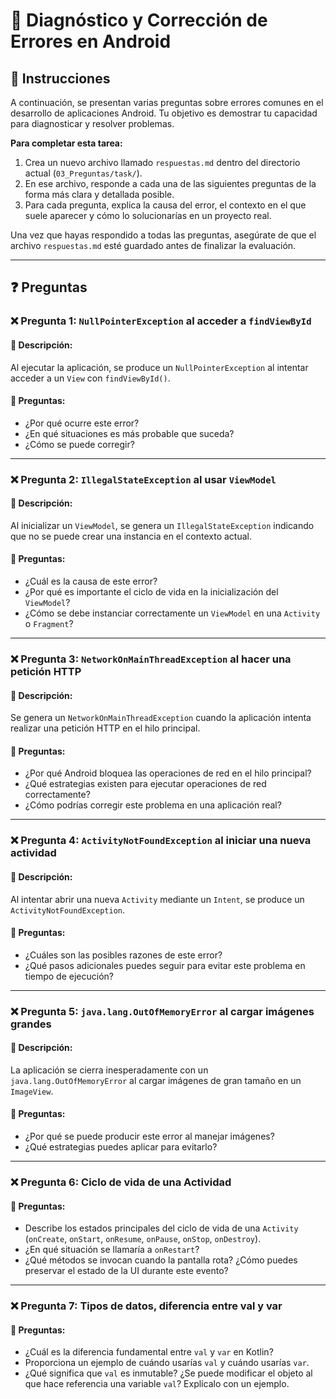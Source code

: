 # 🧠 Diagnóstico y Corrección de Errores en Android

## 📝 Instrucciones

A continuación, se presentan varias preguntas sobre errores comunes en el desarrollo de aplicaciones Android. Tu objetivo es demostrar tu capacidad para diagnosticar y resolver problemas.

**Para completar esta tarea:**

1.  Crea un nuevo archivo llamado `respuestas.md` dentro del directorio actual (`03_Preguntas/task/`).
2.  En ese archivo, responde a cada una de las siguientes preguntas de la forma más clara y detallada posible.
3.  Para cada pregunta, explica la causa del error, el contexto en el que suele aparecer y cómo lo solucionarías en un proyecto real.

Una vez que hayas respondido a todas las preguntas, asegúrate de que el archivo `respuestas.md` esté guardado antes de finalizar la evaluación.

---

## ❓ Preguntas

### ❌ Pregunta 1: `NullPointerException` al acceder a `findViewById`
#### 🔹 **Descripción:**
Al ejecutar la aplicación, se produce un `NullPointerException` al intentar acceder a un `View` con `findViewById()`.
#### 🔹 **Preguntas:**
- ¿Por qué ocurre este error?
- ¿En qué situaciones es más probable que suceda?
- ¿Cómo se puede corregir?

---

### ❌ Pregunta 2: `IllegalStateException` al usar `ViewModel`
#### 🔹 **Descripción:**
Al inicializar un `ViewModel`, se genera un `IllegalStateException` indicando que no se puede crear una instancia en el contexto actual.
#### 🔹 **Preguntas:**
- ¿Cuál es la causa de este error?
- ¿Por qué es importante el ciclo de vida en la inicialización del `ViewModel`?
- ¿Cómo se debe instanciar correctamente un `ViewModel` en una `Activity` o `Fragment`?

---

### ❌ Pregunta 3: `NetworkOnMainThreadException` al hacer una petición HTTP
#### 🔹 **Descripción:**
Se genera un `NetworkOnMainThreadException` cuando la aplicación intenta realizar una petición HTTP en el hilo principal.
#### 🔹 **Preguntas:**
- ¿Por qué Android bloquea las operaciones de red en el hilo principal?
- ¿Qué estrategias existen para ejecutar operaciones de red correctamente?
- ¿Cómo podrías corregir este problema en una aplicación real?

---

### ❌ Pregunta 4: `ActivityNotFoundException` al iniciar una nueva actividad
#### 🔹 **Descripción:**
Al intentar abrir una nueva `Activity` mediante un `Intent`, se produce un `ActivityNotFoundException`.
#### 🔹 **Preguntas:**
- ¿Cuáles son las posibles razones de este error?
- ¿Qué pasos adicionales puedes seguir para evitar este problema en tiempo de ejecución?

---

### ❌ Pregunta 5: `java.lang.OutOfMemoryError` al cargar imágenes grandes
#### 🔹 **Descripción:**
La aplicación se cierra inesperadamente con un `java.lang.OutOfMemoryError` al cargar imágenes de gran tamaño en un `ImageView`.
#### 🔹 **Preguntas:**
- ¿Por qué se puede producir este error al manejar imágenes?
- ¿Qué estrategias puedes aplicar para evitarlo?

---

### ❌ Pregunta 6: Ciclo de vida de una Actividad
#### 🔹 **Preguntas:**
- Describe los estados principales del ciclo de vida de una `Activity` (`onCreate`, `onStart`, `onResume`, `onPause`, `onStop`, `onDestroy`).
- ¿En qué situación se llamaría a `onRestart`?
- ¿Qué métodos se invocan cuando la pantalla rota? ¿Cómo puedes preservar el estado de la UI durante este evento?

---

### ❌ Pregunta 7: Tipos de datos, diferencia entre val y var
#### 🔹 **Preguntas:**
- ¿Cuál es la diferencia fundamental entre `val` y `var` en Kotlin?
- Proporciona un ejemplo de cuándo usarías `val` y cuándo usarías `var`.
- ¿Qué significa que `val` es inmutable? ¿Se puede modificar el objeto al que hace referencia una variable `val`? Explícalo con un ejemplo.
